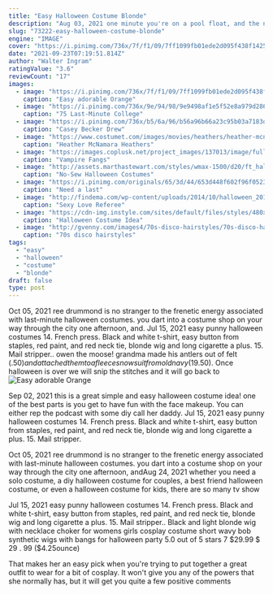 ```yaml
---
title: "Easy Halloween Costume Blonde"
description: "Aug 03, 2021 one minute you're on a pool float, and the next you're jamming to halloween tunes, because the spookiest holiday of the year is just around the corner.. As you gear up for the big day,"
slug: "73222-easy-halloween-costume-blonde"
engine: "IMAGE"
cover: "https://i.pinimg.com/736x/7f/f1/09/7ff1099fb01ede2d095f438f14259aec.jpg"
date: "2021-09-23T07:19:51.814Z"
author: "Walter Ingram"
ratingValue: "3.6"
reviewCount: "17"
images:
  - image: "https://i.pinimg.com/736x/7f/f1/09/7ff1099fb01ede2d095f438f14259aec.jpg"
    caption: "Easy adorable Orange"
  - image: "https://i.pinimg.com/736x/9e/94/98/9e9498af1e5f52e8a979d286eb723b4f.jpg"
    caption: "75 Last-Minute College"
  - image: "https://i.pinimg.com/736x/b5/6a/96/b56a96b66a23c95b03a7183d20ffa062--clever-halloween-costumes-halloween-makeup.jpg"
    caption: "Casey Becker Drew"
  - image: "https://www.costumet.com/images/movies/heathers/heather-mcnamara/cover.jpg"
    caption: "Heather McNamara Heathers"
  - image: "https://images.coplusk.net/project_images/137013/image/full_vamp.jpg"
    caption: "Vampire Fangs"
  - image: "http://assets.marthastewart.com/styles/wmax-1500/d20/ft_halloween04medusa/ft_halloween04medusa_sq.jpg?itok=yV4TC136"
    caption: "No-Sew Halloween Costumes"
  - image: "https://i.pinimg.com/originals/65/3d/44/653d448f602f96f052306221995c5072.jpg"
    caption: "Need a last"
  - image: "http://findema.com/wp-content/uploads/2014/10/halloween_20141747.jpg"
    caption: "Sexy Love Referee"
  - image: "https://cdn-img.instyle.com/sites/default/files/styles/480xflex/public/1444415366/100915-rocky-horror-riff-raff.jpg?itok=2u9YZB2h"
    caption: "Halloween Costume Idea"
  - image: "http://gvenny.com/images4/70s-disco-hairstyles/70s-disco-hairstyles-18_16.jpg"
    caption: "70s disco hairstyles"
tags:
  - "easy"
  - "halloween"
  - "costume"
  - "blonde"
draft: false
type: post
---
```


Oct 05, 2021 ree drummond is no stranger to the frenetic energy associated with last-minute halloween costumes. you dart into a costume shop on your way through the city one afternoon, and. Jul 15, 2021 easy punny halloween costumes 14. French press. Black and white t-shirt, easy button from staples, red paint, and red neck tie, blonde wig and long cigarette a plus. 15. Mail stripper.. owen the moose! grandma made his antlers out of felt ($.50) and attached them to a fleece snowsuit from old navy ($19.50). Once halloween is over we will snip the stitches and it will go back to
![Easy adorable Orange](https://i.pinimg.com/736x/7f/f1/09/7ff1099fb01ede2d095f438f14259aec.jpg "Easy adorable Orange")

Sep 02, 2021 this is a great simple and easy halloween costume idea! one of the best parts is you get to have fun with the face makeup.  You can either rep the podcast with some diy call her daddy. Jul 15, 2021 easy punny halloween costumes 14. French press. Black and white t-shirt, easy button from staples, red paint, and red neck tie, blonde wig and long cigarette a plus. 15. Mail stripper.
<!--inArticleAds-->

<!--galleryOne-->

Oct 05, 2021 ree drummond is no stranger to the frenetic energy associated with last-minute halloween costumes. you dart into a costume shop on your way through the city one afternoon, andAug 24, 2021 whether you need a solo costume, a diy halloween costume for couples, a best friend halloween costume, or even a halloween costume for kids, there are so many tv show
<!--inArticleAds-->

<!--galleryTwo-->

Jul 15, 2021 easy punny halloween costumes 14. French press. Black and white t-shirt, easy button from staples, red paint, and red neck tie, blonde wig and long cigarette a plus. 15. Mail stripper.. Black and light blonde wig with necklace choker for womens girls cosplay costume short wavy bob synthetic wigs with bangs for halloween party 5.0 out of 5 stars 7 $29.99 $ 29 . 99 ($4.25ounce)
<!--galleryThree-->

That makes her an easy pick when you're trying to put together a great outfit to wear for a bit of cosplay. It won't give you any of the powers that she normally has, but it will get you quite a few positive comments